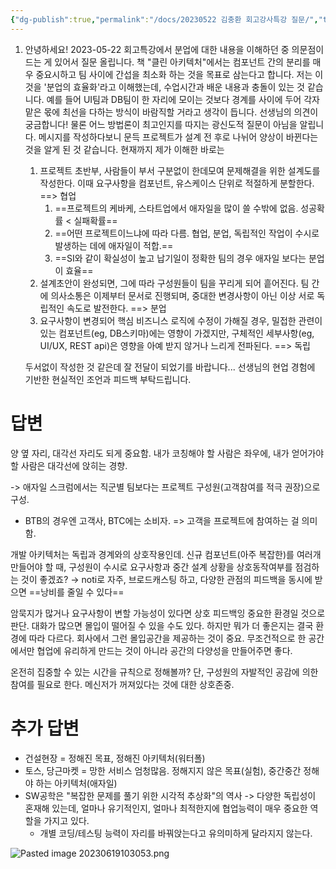 ```yaml
---
{"dg-publish":true,"permalink":"/docs/20230522 김충환 회고강사특강 질문/","title":"20230522 김충환 회고강사특강 질문"}
---
```


1. 안녕하세요! 2023-05-22 회고특강에서 분업에 대한 내용을 이해하던 중 의문점이 드는 게 있어서 질문 올립니다. 책 "클린 아키텍처"에서는 컴포넌트 간의 분리를 매우 중요시하고 팀 사이에 간섭을 최소화 하는 것을 목표로 삼는다고 합니다. 저는 이것을 '분업의 효율화'라고 이해했는데, 수업시간과 배운 내용과 충돌이 있는 것 같습니다. 예를 들어 UI팀과 DB팀이 한 자리에 모이는 것보다 경계를 사이에 두어 각자 맡은 몫에 최선을 다하는 방식이 바람직할 거라고 생각이 듭니다. 선생님의 의견이 궁금합니다! 물론 어느 방법론이 최고인지를 따지는 광신도적 질문이 아님을 알립니다. 메시지를 작성하다보니 문득 프로젝트가 설계 전 후로 나뉘어 양상이 바뀐다는 것을 알게 된 것 같습니다. 현재까지 제가 이해한 바로는
    
    1. 프로젝트 초반부, 사람들이 부서 구분없이 한데모여 문제해결을 위한 설계도를 작성한다. 이때 요구사항을 컴포넌트, 유스케이스 단위로 적절하게 분할한다. ==> 협업
	    1. ==프로젝트의 케바케, 스타트업에서 애자일을 많이 쓸 수밖에 없음. 성공확률 < 실패확률==
	    2. ==어떤 프로젝트이느냐에 따라 다름. 협업, 분업, 독립적인 작업이 수시로 발생하는 데에 애자일이 적합.==
	    3. ==SI와 같이 확실성이 높고 납기일이 정확한 팀의 경우 애자일 보다는 분업이 효율==
    2. 설계초안이 완성되면, 그에 따라 구성원들이 팀을 꾸리게 되어 흩어진다. 팀 간에 의사소통은 이제부터 문서로 진행되며, 중대한 변경사항이 아닌 이상 서로 독립적인 속도로 발전한다. ==> 분업
    3. 요구사항이 변경되어 핵심 비즈니스 로직에 수정이 가해질 경우, 밀접한 관련이 있는 컴포넌트(eg, DB스키마)에는 영향이 가겠지만, 구체적인 세부사항(eg, UI/UX, REST api)은 영향을 아예 받지 않거나 느리게 전파된다. ==> 독립
    
    두서없이 작성한 것 같은데 잘 전달이 되었기를 바랍니다... 선생님의 현업 경험에 기반한 현실적인 조언과 피드백 부탁드립니다.
    

# 답변

양 옆 자리, 대각선 자리도 되게 중요함. 내가 코칭해야 할 사람은 좌우에, 내가 얻어가야 할 사람은 대각선에 앉히는 경향.

-> 애자일 스크럼에서는 직군별 팀보다는 프로젝트 구성원(고객참여를 적극 권장)으로 구성. 
- BTB의 경우엔 고객사, BTC에는 소비자. => 고객을 프로젝트에 참여하는 걸 의미함.

개발 아키텍처는 독립과 경계와의 상호작용인데. 신규 컴포넌트(아주 복잡한)를 여러개 만들어야 할 때, 구성원이 수시로 요구사항과 중간 설계 상황을 상호동작여부를 점검하는 것이 좋겠죠? → noti로 자주, 브로드캐스팅 하고, 다양한 관점의 피드백을 동시에 받으면 ==낭비를 줄일 수 있다==

암묵지가 많거나 요구사항이 변할 가능성이 있다면 상호 피드백잉 중요한 환경일 것으로 판단. 대화가 많으면 몰입이 떨어질 수 있을 수도 있다. 하지만 뭐가 더 좋은지는 결국 환경에 따라 다르다. 회사에서 그런 몰입공간을 제공하는 것이 중요. 무조건적으로 한 공간에서만 협업에 유리하게 만드는 것이 아니라 공간의 다양성을 만들어주면 좋다.

온전히 집중할 수 있는 시간을 규칙으로 정해볼까? 단, 구성원의 자발적인 공감에 의한 참여를 필요로 한다. 메신저가 꺼져있다는 것에 대한 상호존중.

# 추가 답변

- 건설현장 = 정해진 목표, 정해진 아키텍처(워터폴)
- 토스, 당근마켓 = 망한 서비스 엄청많음. 정해지지 않은 목표(실험), 중간중간 정해야 하는 아키텍처(애자일)
- SW공학은 "복잡한 문제를 풀기 위한 시각적 추상화"의 역사 -> 다양한 독립성이 혼재해 있는데, 얼마나 유기적인지, 얼마나 최적한지에 협업능력이 매우 중요한 역할을 가지고 있다.
	- 개별 코딩/테스팅 능력이 자리를 바꿔앉는다고 유의미하게 달라지지 않는다.

![Pasted image 20230619103053.png](/img/user/docs/assets/Pasted%20image%2020230619103053.png)
